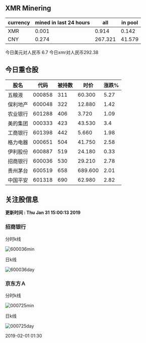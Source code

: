 ## XMR Minering

|currency|mined in last 24 hours|all|in pool|
|---|---|---|---|
|XMR|0.001|0.914|0.142|
|CNY|0.274|267.321|41.579|

今日美元对人民币 6.7	今日xmr对人民币292.38


## 今日重仓股 

|股名|代码|被持数|时价|涨跌%|
|---|---|---|---|---|
|五粮液|000858|311|60.300|5.27|
|保利地产|600048|322|12.880|1.42|
|农业银行|601288|406|3.720|1.09|
|美的集团|000333|423|43.530|3.4|
|工商银行|601398|442|5.660|1.98|
|格力电器|000651|504|41.750|2.58|
|伊利股份|600887|519|24.180|0.33|
|招商银行|600036|530|29.210|2.78|
|贵州茅台|600519|658|689.600|2.01|
|中国平安|601318|690|62.980|2.82|

## 关注股信息
**更新时间 : Thu Jan 31 15:00:13 2019**
### 招商银行 
分时k线

![600036min](http://image.sinajs.cn/newchart/min/n/sh600036.gif)

日k线

![600036day](http://image.sinajs.cn/newchart/daily/n/sh600036.gif)

### 京东方Ａ 
分时k线

![000725min](http://image.sinajs.cn/newchart/min/n/sz000725.gif)

日k线

![000725day](http://image.sinajs.cn/newchart/daily/n/sz000725.gif)

2019-02-01 01:30